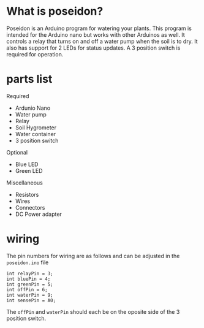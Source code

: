 # What is poseidon?
Poseidon is an Arduino program for watering your plants. This program is intended for the Arduino nano but works with other Arduinos as well. It controls a relay that turns on and off a water pump when the soil is to dry. It also has support for 2 LEDs for status updates. A 3 position switch is required for operation.

# parts list
Required
* Ardunio Nano
* Water pump
* Relay
* Soil Hygrometer
* Water container
* 3 position switch

Optional
* Blue LED
* Green LED

Miscellaneous
* Resistors
* Wires
* Connectors
* DC Power adapter

# wiring
The pin numbers for wiring are as follows and can be adjusted in the `poseidon.ino` file

```arduino
int relayPin = 3;
int bluePin = 4;
int greenPin = 5;
int offPin = 6;
int waterPin = 9;
int sensePin = A0;
```
The `offPin` and `waterPin` should each be on the oposite side of the 3 position switch.
